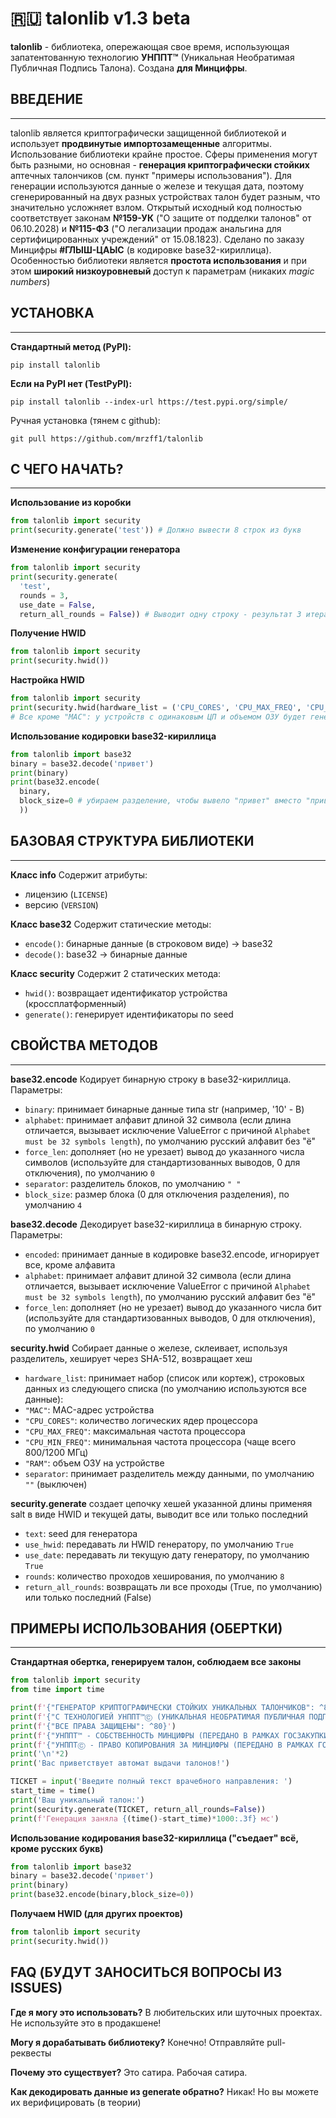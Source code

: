 # 🇷🇺 talonlib v1.3 beta

**talonlib** - библиотека, опережающая свое время, использующая запатентованную технологию **УНППТ™** (Уникальная Необратимая Публичная Подпись Талона). Создана **для Минцифры**.

## ВВЕДЕНИЕ
---
talonlib является криптографически защищенной библиотекой и использует **продвинутые импортозамещенные** алгоритмы. Использование библиотеки крайне простое. Сферы применения могут быть разными, но основная - **генерация криптографически стойких** аптечных талончиков (см. пункт "примеры использования"). Для генерации используются данные о железе и текущая дата, поэтому сгенерированный на двух разных устройствах талон будет разным, что значительно усложняет взлом. Открытый исходный код полностью соответствует законам **№159-УК** ("О защите от подделки талонов" от 06.10.2028) и **№115-ФЗ** ("О легализации продаж анальгина для сертифицированных учреждений" от 15.08.1823). Сделано по заказу Минцифры **#ГЛЫШ-ЦАЫС** (в кодировке base32-кириллица).
Особенностью библиотеки является **простота использования** и при этом **широкий низкоуровневый** доступ к параметрам (никаких *magic numbers*)

## УСТАНОВКА
---
**Стандартный метод (PyPI):**
```
pip install talonlib
```

**Если на PyPI нет (TestPyPI):**
```
pip install talonlib --index-url https://test.pypi.org/simple/
```

Ручная установка (тянем с github):
```
git pull https://github.com/mrzff1/talonlib
```

## С ЧЕГО НАЧАТЬ?
---
**Использование из коробки**
```python
from talonlib import security
print(security.generate('test')) # Должно вывести 8 строк из букв
```

**Изменение конфигурации генератора**
```python
from talonlib import security
print(security.generate(
  'test',
  rounds = 3,
  use_date = False,
  return_all_rounds = False)) # Выводит одну строку - результат 3 итераций, при изменении даты вывод не изменится
```

**Получение HWID**
```python
from talonlib import security
print(security.hwid())
```

**Настройка HWID**
```python
from talonlib import security
print(security.hwid(hardware_list = ('CPU_CORES', 'CPU_MAX_FREQ', 'CPU_MIN_FREQ', 'RAM')))
# Все кроме "MAC": у устройств с одинаковым ЦП и объемом ОЗУ будет генерироваться одинаковый HWID
```

**Использование кодировки base32-кириллица**
```python
from talonlib import base32
binary = base32.decode('привет')
print(binary)
print(base32.encode(
  binary,
  block_size=0 # убираем разделение, чтобы вывело "привет" вместо "прив ет"
  ))
```

## БАЗОВАЯ СТРУКТУРА БИБЛИОТЕКИ
---
**Класс info**
Содержит атрибуты:
- лицензию (`LICENSE`)
- версию (`VERSION`)

**Класс base32**
Содержит статические методы:
- `encode()`: бинарные данные (в строковом виде) -> base32
- `decode()`: base32 -> бинарные данные

**Класс security**
Содержит 2 статических метода:
- `hwid()`: возвращает идентификатор устройства (кроссплатформенный)
- `generate()`: генерирует идентификаторы по seed

## СВОЙСТВА МЕТОДОВ
---
**base32.encode**
Кодирует бинарную строку в base32-кириллица. Параметры:
- `binary`: принимает бинарные данные типа str (например, '10' - В)
- `alphabet`: принимает алфавит длиной 32 символа (если длина отличается, вызывает исключение ValueError с причиной `Alphabet must be 32 symbols length`), по умолчанию русский алфавит без "ё"
- `force_len`: дополняет (но не урезает) вывод до указанного числа символов (используйте для стандартизованных выводов, 0 для отключения), по умолчанию `0`
- `separator`: разделитель блоков, по умолчанию `" "`
- `block_size`: размер блока (0 для отключения разделения), по умолчанию `4`

**base32.decode**
Декодирует base32-кириллица в бинарную строку. Параметры:
- `encoded`: принимает данные в кодировке base32.encode, игнорирует все, кроме алфавита
- `alphabet`: принимает алфавит длиной 32 символа (если длина отличается, вызывает исключение ValueError с причиной `Alphabet must be 32 symbols length`), по умолчанию русский алфавит без "ё"
- `force_len`: дополняет (но не урезает) вывод до указанного числа бит (используйте для стандартизованных выводов, 0 для отключения), по умолчанию `0`

**security.hwid**
Собирает данные о железе, склеивает, используя разделитель, хеширует через SHA-512, возвращает хеш
- `hardware_list`: принимает набор (список или кортеж), строковых данных из следующего списка (по умолчанию используются все данные):
 - `"MAC"`: MAC-адрес устройства
 - `"CPU_CORES"`: количество логических ядер процессора
 - `"CPU_MAX_FREQ"`: максимальная частота процессора
 - `"CPU_MIN_FREQ"`: минимальная частота процессора (чаще всего 800/1200 МГц)
 - `"RAM"`: объем ОЗУ на устройстве
- `separator`: принимает разделитель между данными, по умолчанию `""` (выключен)
 
**security.generate** создает цепочку хешей указанной длины применяя salt в виде HWID и текущей даты, выводит все или только последний
- `text`: seed для генератора
- `use_hwid`: передавать ли HWID генератору, по умолчанию `True`
- `use_date`: передавать ли текущую дату генератору, по умолчанию `True`
- `rounds`: количество проходов хеширования, по умолчанию `8`
- `return_all_rounds`: возвращать ли все проходы (True, по умолчанию) или только последний (False)

## ПРИМЕРЫ ИСПОЛЬЗОВАНИЯ (ОБЕРТКИ)
---
**Стандартная обертка, генерируем талон, соблюдаем все законы**
```python
from talonlib import security
from time import time

print(f'{"ГЕНЕРАТОР КРИПТОГРАФИЧЕСКИ СТОЙКИХ УНИКАЛЬНЫХ ТАЛОНЧИКОВ": ^80}')
print(f'{"C ТЕХНОЛОГИЕЙ УНППТ™Ⓒ (УНИКАЛЬНАЯ НЕОБРАТИМАЯ ПУБЛИЧНАЯ ПОДПИСЬ ТАЛОНА™Ⓒ)": ^80}')
print(f'{"ВСЕ ПРАВА ЗАЩИЩЕНЫ": ^80}')
print(f'{"УНППТ™ - СОБСТВЕННОСТЬ МИНЦИФРЫ (ПЕРЕДАНО В РАМКАХ ГОСЗАКУПКИ)": ^80}')
print(f'{"УНППТⒸ - ПРАВО КОПИРОВАНИЯ ЗА МИНЦИФРЫ (ПЕРЕДАНО В РАМКАХ ГОСЗАКУПКИ)": ^80}')
print('\n'*2)
print('Вас приветствует автомат выдачи талонов!')

TICKET = input('Введите полный текст врачебного направления: ')
start_time = time()
print('Ваш уникальный талон:')
print(security.generate(TICKET, return_all_rounds=False))
print(f'Генерация заняла {(time()-start_time)*1000:.3f} мс')
```

**Использование кодирования base32-кириллица ("съедает" всё, кроме русских букв)**
```python
from talonlib import base32
binary = base32.decode('привет')
print(binary)
print(base32.encode(binary,block_size=0))
```

**Получаем HWID (для других проектов)**
```python
from talonlib import security
print(security.hwid())
```

## FAQ (БУДУТ ЗАНОСИТЬСЯ ВОПРОСЫ ИЗ ISSUES)
**Где я могу это использовать?** В любительских или шуточных проектах. Не используйте это в продакшене!

**Могу я дорабатывать библиотеку?** Конечно! Отправляйте pull-реквесты

**Почему это существует?** Это сатира. Рабочая сатира.

**Как декодировать данные из generate обратно?** Никак! Но вы можете их верифицировать (в теории)

